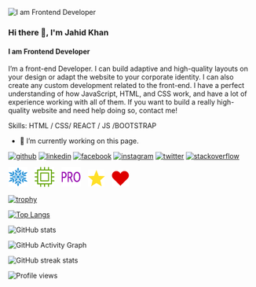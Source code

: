 ![I am Frontend Developer](https://scontent.fdac149-1.fna.fbcdn.net/v/t39.30808-6/273273904_1109912756494443_8983237647332714653_n.jpg?_nc_cat=101&ccb=1-5&_nc_sid=19026a&_nc_ohc=tIzS3WdjJ_8AX_IGikY&_nc_ht=scontent.fdac149-1.fna&oh=00_AT_bsST6eFW4ov4YcCYNuJaKa8DxqB1eFJri9o1FC4L5wg&oe=6200750F)
### Hi there 👋, I'm Jahid Khan
#### I am Frontend Developer


I’m a front-end Developer. I can build adaptive and high-quality layouts on your design or adapt the website to your corporate identity. I can also create any custom development related to the front-end. I have a perfect understanding of how  JavaScript, HTML, and CSS work, and have a lot of experience working with all of them. If you want to build a really high-quality website and need help doing so, contact me!

Skills: HTML / CSS/ REACT / JS /BOOTSTRAP

- 🔭 I’m currently working on this page. 


[<img src='https://cdn.jsdelivr.net/npm/simple-icons@3.0.1/icons/github.svg' alt='github' height='40'>](https://github.com/jahidbss)  [<img src='https://cdn.jsdelivr.net/npm/simple-icons@3.0.1/icons/linkedin.svg' alt='linkedin' height='40'>](https://www.linkedin.com/in/https://www.linkedin.com/in/jahid-khan-9a847595//)  [<img src='https://cdn.jsdelivr.net/npm/simple-icons@3.0.1/icons/facebook.svg' alt='facebook' height='40'>](https://www.facebook.com/jahidbss)  [<img src='https://cdn.jsdelivr.net/npm/simple-icons@3.0.1/icons/instagram.svg' alt='instagram' height='40'>](https://www.instagram.com/jahidbss/)  [<img src='https://cdn.jsdelivr.net/npm/simple-icons@3.0.1/icons/twitter.svg' alt='twitter' height='40'>](https://twitter.com/jahidbss)  [<img src='https://cdn.jsdelivr.net/npm/simple-icons@3.0.1/icons/stackoverflow.svg' alt='stackoverflow' height='40'>](https://stackoverflow.com/users/https://stackoverflow.com/users/18073358/jahid-khan)  

<a href='https://archiveprogram.github.com/'><img src='https://raw.githubusercontent.com/acervenky/animated-github-badges/master/assets/acbadge.gif' width='40' height='40'></a> <a href='https://docs.github.com/en/developers'><img src='https://raw.githubusercontent.com/acervenky/animated-github-badges/master/assets/devbadge.gif' width='40' height='40'></a> <a href='https://github.com/pricing'><img src='https://raw.githubusercontent.com/acervenky/animated-github-badges/master/assets/pro.gif' width='40' height='40'></a> <a href='https://stars.github.com/'><img src='https://raw.githubusercontent.com/acervenky/animated-github-badges/master/assets/starbadge.gif' width='35' height='35'></a> <a href='https://docs.github.com/en/github/supporting-the-open-source-community-with-github-sponsors'><img src='https://raw.githubusercontent.com/acervenky/animated-github-badges/master/assets/sponsorbadge.gif' width='35' height='35'></a> 

[![trophy](https://github-profile-trophy.vercel.app/?username=jahidbss)](https://github.com/ryo-ma/github-profile-trophy)

[![Top Langs](https://github-readme-stats.vercel.app/api/top-langs/?username=jahidbss)](https://github.com/anuraghazra/github-readme-stats)

![GitHub stats](https://github-readme-stats.vercel.app/api?username=jahidbss&show_icons=true&count_private=true)  

![GitHub Activity Graph](https://activity-graph.herokuapp.com/graph?username=jahidbss)  

![GitHub streak stats](https://github-readme-streak-stats.herokuapp.com/?user=jahidbss)  

![Profile views](https://gpvc.arturio.dev/jahidbss)  
